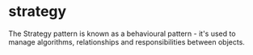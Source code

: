 # strategy

The Strategy pattern is known as a behavioural pattern - it's used to manage algorithms, relationships and responsibilities between objects.